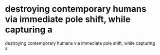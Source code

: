 # destroying contemporary humans via  immediate pole shift, while capturing a

destroying contemporary humans via  immediate pole shift, while capturing a